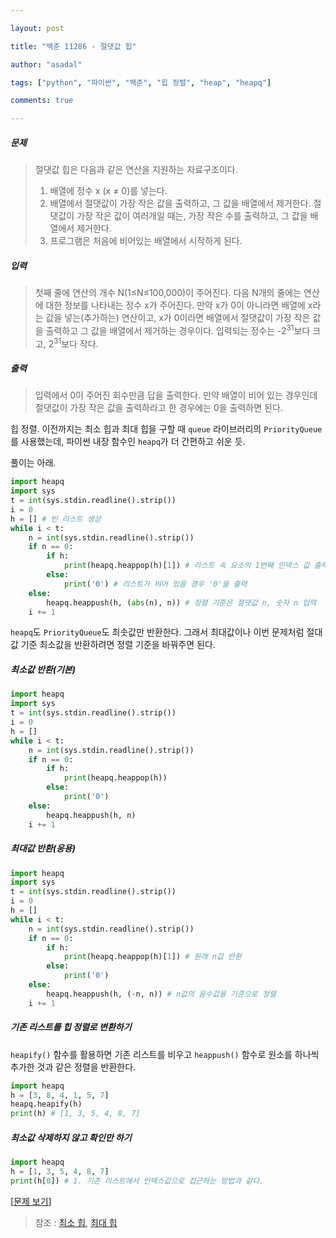 ```yaml
---

layout: post

title: "백준 11286 - 절댓값 힙"

author: "asadal"

tags: ["python", "파이썬", "백준", "힙 정렬", "heap", "heapq"]

comments: true

---
```


##### 문제

>절댓값 힙은 다음과 같은 연산을 지원하는 자료구조이다.
>
>1. 배열에 정수 x (x ≠ 0)를 넣는다.
>2. 배열에서 절댓값이 가장 작은 값을 출력하고, 그 값을 배열에서 제거한다. 절댓값이 가장 작은 값이 여러개일 때는, 가장 작은 수를 출력하고, 그 값을 배열에서 제거한다.
>3. 프로그램은 처음에 비어있는 배열에서 시작하게 된다.

##### 입력

> 첫째 줄에 연산의 개수 N(1≤N≤100,000)이 주어진다. 다음 N개의 줄에는 연산에 대한 정보를 나타내는 정수 x가 주어진다. 만약 x가 0이 아니라면 배열에 x라는 값을 넣는(추가하는) 연산이고, x가 0이라면 배열에서 절댓값이 가장 작은 값을 출력하고 그 값을 배열에서 제거하는 경우이다. 입력되는 정수는 -2<sup>31</sup>보다 크고, 2<sup>31</sup>보다 작다.

##### 출력

> 입력에서 0이 주어진 회수만큼 답을 출력한다. 만약 배열이 비어 있는 경우인데 절댓값이 가장 작은 값을 출력하라고 한 경우에는 0을 출력하면 된다.

힙 정렬. 이전까지는 최소 힙과 최대 힙을 구할 때 `queue` 라이브러리의 `PriorityQueue`를 사용했는데, 파이썬 내장 함수인 `heapq`가 더 간편하고 쉬운 듯.

풀이는 아래.

```python
import heapq
import sys
t = int(sys.stdin.readline().strip())
i = 0
h = [] # 빈 리스트 생성
while i < t:
    n = int(sys.stdin.readline().strip())
    if n == 0:
        if h:
            print(heapq.heappop(h)[1]) # 리스트 속 요소의 1번째 인덱스 값 출력
        else:
            print('0') # 리스트가 비어 있을 경우 '0'을 출력
    else:
        heapq.heappush(h, (abs(n), n)) # 정렬 기준은 절댓값 n, 숫자 n 입력
    i += 1
```

`heapq`도 `PriorityQueue`도 최솟값만 반환한다. 그래서 최대값이나 이번 문제처럼 절대값 기준 최소값을 반환하려면 정렬 기준을 바꿔주면 된다.

##### 최소값 반환(기본)

```python
import heapq
import sys
t = int(sys.stdin.readline().strip())
i = 0
h = [] 
while i < t:
    n = int(sys.stdin.readline().strip())
    if n == 0:
        if h:
            print(heapq.heappop(h)) 
        else:
            print('0')
    else:
        heapq.heappush(h, n)
    i += 1
```

##### 최대값 반환(응용)

```python
import heapq
import sys
t = int(sys.stdin.readline().strip())
i = 0
h = [] 
while i < t:
    n = int(sys.stdin.readline().strip())
    if n == 0:
        if h:
            print(heapq.heappop(h)[1]) # 원래 n값 반환
        else:
            print('0')
    else:
        heapq.heappush(h, (-n, n)) # n값의 음수값을 기준으로 정렬
    i += 1
```

##### 기존 리스트를 힙 정렬로 변환하기

`heapify()` 함수를 활용하면 기존 리스트를 비우고 `heappush()` 함수로 원소를 하나씩 추가한 것과 같은 정렬을 반환한다. 

```python
import heapq
h = [3, 8, 4, 1, 5, 7]
heapq.heapify(h)
print(h) # [1, 3, 5, 4, 8, 7]
```

##### 최소값 삭제하지 않고 확인만 하기

```python
import heapq
h = [1, 3, 5, 4, 8, 7]
print(h[0]) # 1. 기존 리스트에서 인덱스값으로 접근하는 방법과 같다.
```

[[문제 보기](https://www.acmicpc.net/problem/11286)]

> 참조 : [최소 힙](https://www.acmicpc.net/problem/1927), [최대 힙](https://www.acmicpc.net/problem/11279) 
